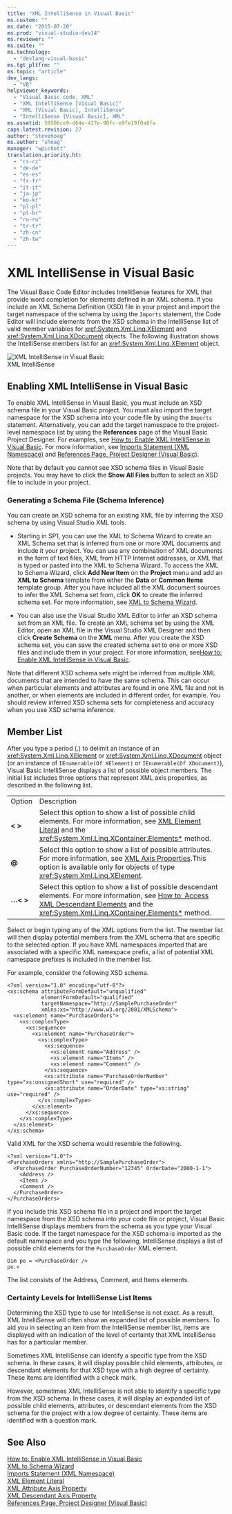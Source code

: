```yaml
---
title: "XML IntelliSense in Visual Basic"
ms.custom: ""
ms.date: "2015-07-20"
ms.prod: "visual-studio-dev14"
ms.reviewer: ""
ms.suite: ""
ms.technology: 
  - "devlang-visual-basic"
ms.tgt_pltfrm: ""
ms.topic: "article"
dev_langs: 
  - "VB"
helpviewer_keywords: 
  - "Visual Basic code, XML"
  - "XML IntelliSense [Visual Basic]"
  - "XML [Visual Basic], IntelliSense"
  - "IntelliSense [Visual Basic], XML"
ms.assetid: 59506ce9-d64e-417e-90fc-e9fe19f0a8fa
caps.latest.revision: 27
author: "stevehoag"
ms.author: "shoag"
manager: "wpickett"
translation.priority.ht: 
  - "cs-cz"
  - "de-de"
  - "es-es"
  - "fr-fr"
  - "it-it"
  - "ja-jp"
  - "ko-kr"
  - "pl-pl"
  - "pt-br"
  - "ru-ru"
  - "tr-tr"
  - "zh-cn"
  - "zh-tw"
---
```

# XML IntelliSense in Visual Basic
The Visual Basic Code Editor includes IntelliSense features for XML that provide word completion for elements defined in an XML schema. If you include an XML Schema Definition (XSD) file in your project and import the target namespace of the schema by using the `Imports` statement, the Code Editor will include elements from the XSD schema in the IntelliSense list of valid member variables for <xref:System.Xml.Linq.XElement> and <xref:System.Xml.Linq.XDocument> objects. The following illustration shows the IntelliSense members list for an <xref:System.Xml.Linq.XElement> object.  
  
 ![XML IntelliSense in Visual Basic](../../../../visual-basic/programming-guide/language-features/xml/media/xml_intellisense.png "XML_Intellisense")  
XML IntelliSense  
  
## Enabling XML IntelliSense in Visual Basic  
 To enable XML IntelliSense in Visual Basic, you must include an XSD schema file in your Visual Basic project. You must also import the target namespace for the XSD schema into your code file by using the `Imports` statement. Alternatively, you can add the target namespace to the project-level namespace list by using the **References** page of the Visual Basic Project Designer. For examples, see [How to: Enable XML IntelliSense in Visual Basic](../../../../visual-basic/programming-guide/language-features/xml/how-to-enable-xml-intellisense.md). For more information, see [Imports Statement (XML Namespace)](../../../../visual-basic/language-reference/statements/imports-statement-xml-namespace.md) and [References Page, Project Designer (Visual Basic)](../Topic/References%20Page,%20Project%20Designer%20\(Visual%20Basic\).md).  
  
 Note that by default you cannot see XSD schema files in Visual Basic projects. You may have to click the **Show All Files** button to select an XSD file to include in your project.  
  
### Generating a Schema File (Schema Inference)  
 You can create an XSD schema for an existing XML file by inferring the XSD schema by using Visual Studio XML tools.  
  
-   Starting in SP1, you can use the XML to Schema Wizard to create an XML Schema set that is inferred from one or more XML documents and include it your project. You can use any combination of XML documents in the form of text files, XML from HTTP Internet addresses, or XML that is typed or pasted into the XML to Schema Wizard. To access the XML to Schema Wizard, click **Add New Item** on the **Project** menu and add an **XML to Schema** template from either the **Data** or **Common Items** template group. After you have included all the XML document sources to infer the XML Schema set from, click **OK** to create the inferred schema set. For more information, see [XML to Schema Wizard](../../../../visual-basic/programming-guide/language-features/xml/xml-to-schema-wizard.md).  
  
-   You can also use the Visual Studio XML Editor to infer an XSD schema set from an XML file. To create an XML schema set by using the XML Editor, open an XML file in the Visual Studio XML Designer and then click **Create Schema** on the **XML** menu. After you create the XSD schema set, you can save the created schema set to one or more XSD files and include them in your project. For more information, see[How to: Enable XML IntelliSense in Visual Basic](../../../../visual-basic/programming-guide/language-features/xml/how-to-enable-xml-intellisense.md).  
  
 Note that different XSD schema sets might be inferred from multiple XML documents that are intended to have the same schema. This can occur when particular elements and attributes are found in one XML file and not in another, or when elements are included in different order, for example. You should review inferred XSD schema sets for completeness and accuracy when you use XSD schema inference.  
  
## Member List  
 After you type a period (.) to delimit an instance of an <xref:System.Xml.Linq.XElement> or <xref:System.Xml.Linq.XDocument> object (or an instance of `IEnumerable(Of XElement)` or `IEnumerable(Of XDocument)`), Visual Basic IntelliSense displays a list of possible object members. The initial list includes three options that represent XML axis properties, as described in the following list.  
  
|||  
|-|-|  
|Option|Description|  
|**\< >**|Select this option to show a list of possible child elements. For more information, see [XML Element Literal](../../../../visual-basic/language-reference/xml-literals/xml-element-literal.md) and the <xref:System.Xml.Linq.XContainer.Elements*> method.|  
|**@**|Select this option to show a list of possible attributes. For more information, see [XML Axis Properties](../../../../visual-basic/language-reference/xml-axis/xml-axis-properties.md).This option is available only for objects of type <xref:System.Xml.Linq.XElement>.|  
|**…\< >**|Select this option to show a list of possible descendant elements. For more information, see [How to: Access XML Descendant Elements](../../../../visual-basic/programming-guide/language-features/xml/how-to-access-xml-descendant-elements.md) and the <xref:System.Xml.Linq.XContainer.Elements*> method.|  
  
 Select or begin typing any of the XML options from the list. The member list will then display potential members from the XML schema that are specific to the selected option. If you have XML namespaces imported that are associated with a specific XML namespace prefix, a list of potential XML namespace prefixes is included in the member list.  
  
 For example, consider the following XSD schema.  
  
```  
<?xml version="1.0" encoding="utf-8"?>  
<xs:schema attributeFormDefault="unqualified"   
           elementFormDefault="qualified"   
           targetNamespace="http://SamplePurchaseOrder"   
           xmlns:xs="http://www.w3.org/2001/XMLSchema">  
  <xs:element name="PurchaseOrders">  
    <xs:complexType>  
      <xs:sequence>  
        <xs:element name="PurchaseOrder">  
          <xs:complexType>  
            <xs:sequence>  
              <xs:element name="Address" />  
              <xs:element name="Items" />  
              <xs:element name="Comment" />  
            </xs:sequence>  
            <xs:attribute name="PurchaseOrderNumber" type="xs:unsignedShort" use="required" />  
            <xs:attribute name="OrderDate" type="xs:string" use="required" />  
          </xs:complexType>  
        </xs:element>  
      </xs:sequence>  
    </xs:complexType>  
  </xs:element>  
</xs:schema>  
```  
  
 Valid XML for the XSD schema would resemble the following.  
  
```  
<?xml version="1.0"?>  
<PurchaseOrders xmlns="http://SamplePurchaseOrder">  
  <PurchaseOrder PurchaseOrderNumber="12345" OrderDate="2000-1-1">  
    <Address />  
    <Items />  
    <Comment />  
  </PurchaseOrder>  
</PurchaseOrders>  
```  
  
 If you include this XSD schema file in a project and import the target namespace from the XSD schema into your code file or project, Visual Basic IntelliSense displays members from the schema as you type your Visual Basic code. If the target namespace for the XSD schema is imported as the default namespace and you type the following, IntelliSense displays a list of possible child elements for the `PurchaseOrder` XML element.  
  
```  
Dim po = <PurchaseOrder />  
po.<  
```  
  
 The list consists of the Address, Comment, and Items elements.  
  
### Certainty Levels for IntelliSense List Items  
 Determining the XSD type to use for IntelliSense is not exact. As a result, XML IntelliSense will often show an expanded list of possible members. To aid you in selecting an item from the IntelliSense member list, items are displayed with an indication of the level of certainty that XML IntelliSense has for a particular member.  
  
 Sometimes XML IntelliSense can identify a specific type from the XSD schema. In these cases, it will display possible child elements, attributes, or descendant elements for that XSD type with a high degree of certainty. These items are identified with a check mark.  
  
 However, sometimes XML IntelliSense is not able to identify a specific type from the XSD schema. In these cases, it will display an expanded list of possible child elements, attributes, or descendant elements from the XSD schema for the project with a low degree of certainty. These items are identified with a question mark.  
  
## See Also  
 [How to: Enable XML IntelliSense in Visual Basic](../../../../visual-basic/programming-guide/language-features/xml/how-to-enable-xml-intellisense.md)   
 [XML to Schema Wizard](../../../../visual-basic/programming-guide/language-features/xml/xml-to-schema-wizard.md)   
 [Imports Statement (XML Namespace)](../../../../visual-basic/language-reference/statements/imports-statement-xml-namespace.md)   
 [XML Element Literal](../../../../visual-basic/language-reference/xml-literals/xml-element-literal.md)   
 [XML Attribute Axis Property](../../../../visual-basic/language-reference/xml-axis/xml-attribute-axis-property.md)   
 [XML Descendant Axis Property](../../../../visual-basic/language-reference/xml-axis/xml-descendant-axis-property.md)   
 [References Page, Project Designer (Visual Basic)](../Topic/References%20Page,%20Project%20Designer%20\(Visual%20Basic\).md)